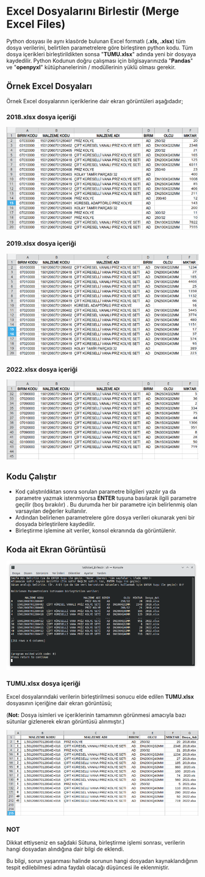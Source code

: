 # Excel Dosyalarını Birlestir (Merge Excel Files)
Python dosyası ile aynı klasörde bulunan Excel formatlı (**.xls, .xlsx**) tüm dosya verilerini, belirtilen parametrelere göre birleştiren python kodu.
Tüm dosya içerikleri birleştirildikten sonsa "**TUMU.xlsx**" adında yeni bir dosyaya kaydedilir.
Python Kodunun doğru çalışması için bilgisayarınızda "**Pandas**" ve "**openpyxl**" kütüphanelerinin / modüllerinin yüklü olması gerekir.

## Örnek Excel Dosyaları
Örnek Excel dosyalarının içeriklerine dair ekran görüntüleri aşağıdadır;

### 2018.xlsx dosya içeriği
![r2018](resimler/2018.png)

### 2019.xlsx dosya içeriği
![r2019](resimler/2019.png)

### 2022.xlsx dosya içeriği
![r2022](resimler/2022.png)


## Kodu Çalıştır
* Kod çalıştırıldıktan sonra sorulan parametre bilgileri yazılır ya da parametre yazmak istenmiyorsa **ENTER** tuşuna basılarak ilgili parametre geçilir (boş bırakılır) . Bu durumda her bir parametre için belirlenmiş olan varsayılan değerler kullanılır.
* Ardından belirlenen parametrelere göre dosya verileri okunarak yeni bir dosyada birleştirilere kaydedilir.
* Birleştirme işlemine ait veriler, konsol ekranında da görüntülenir.

## Koda ait Ekran Görüntüsü
![SS](resimler/SS.png)

### TUMU.xlsx dosya içeriği
Excel dosyalarındaki verilerin birleştirilmesi sonucu elde edilen **TUMU.xlsx** dosyasının içeriğine dair ekran görüntüsü;

(**Not:** Dosya isimleri ve  içeriklerinin tamamının görünmesi amacıyla bazı sütunlar gizlenerek ekran görüntüsü alınmıştır.)

![tumu](resimler/TUMU.png)

### NOT
Dikkat ettiyseniz en sağdaki Sütuna, birleştirme işlemi sonrası, verilerin hangi dosyadan alındığına dair bilgi de eklendi. 

Bu bilgi, sorun yaşanması halinde sorunun hangi dosyadan kaynaklandığının tespit edilebilmesi adına faydalı olacağı düşüncesi ile eklenmiştir.